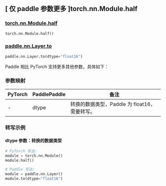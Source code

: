 ## [ 仅 paddle 参数更多 ]torch.nn.Module.half

### [torch.nn.Module.half](https://pytorch.org/docs/stable/generated/torch.nn.Module.html#torch.nn.Module.half)

```python
torch.nn.Module.half()
```

### [paddle.nn.Layer.to](https://www.paddlepaddle.org.cn/documentation/docs/zh/develop/api/paddle/nn/Layer_cn.html#to-device-none-dtype-none-blocking-none)

```python
paddle.nn.Layer.to(dtype="float16")
```

Paddle 相比 PyTorch 支持更多其他参数，具体如下：

### 参数映射

| PyTorch | PaddlePaddle | 备注                                              |
| ------- | ------------ | ------------------------------------------------- |
| -       | dtype        | 转换的数据类型，Paddle 为 float16，需要转写。 |

### 转写示例

#### dtype 参数：转换的数据类型

```python
# PyTorch 写法:
module = torch.nn.Module()
module.half()

# Paddle 写法:
module = paddle.nn.Layer()
module.to(dtype="float16")
```
